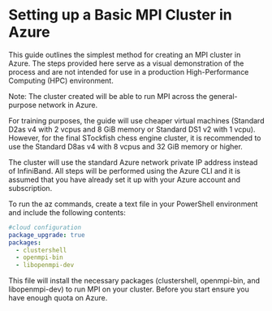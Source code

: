 # Setting up a Basic MPI Cluster in Azure
This guide outlines the simplest method for creating an MPI cluster in Azure. The steps provided here serve as a visual demonstration of the process and are not intended for use in a production High-Performance Computing (HPC) environment.

Note: The cluster created will be able to run MPI across the general-purpose network in Azure.

For training purposes, the guide will use cheaper virtual machines (Standard D2as v4 with 2 vcpus and 8 GiB memory or Standard DS1 v2 with 1 vcpu). However, for the final STockfish chess engine cluster, it is recommended to use the Standard D8as v4 with 8 vcpus and 32 GiB memory or higher.

The cluster will use the standard Azure network private IP address instead of InfiniBand. All steps will be performed using the Azure CLI and it is assumed that you have already set it up with your Azure account and subscription.

To run the az commands, create a text file in your PowerShell environment and include the following contents:
```yaml 
#cloud configuration
package_upgrade: true
packages:
  - clustershell
  - openmpi-bin
  - libopenmpi-dev
```

This file will install the necessary packages (clustershell, openmpi-bin, and libopenmpi-dev) to run MPI on your cluster.
Before you start ensure you have enough quota on Azure.

